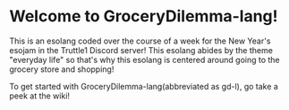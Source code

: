 # Welcome to GroceryDilemma-lang!

This is an esolang coded over the course of a week for the New Year's esojam in the Truttle1 Discord server! This esolang abides by the theme "everyday life" so that's why this esolang is centered around going to the grocery store and shopping!

To get started with GroceryDilemma-lang(abbreviated as gd-l), go take a peek at the wiki! 

